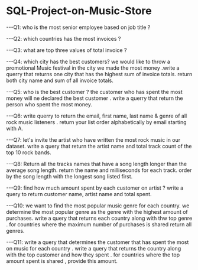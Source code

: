 # SQL-Project-on-Music-Store

---Q1: who is the most senior employee based on job title ?

---Q2: which countries has the most invoices ? 

---Q3: what are top three values of total invoice ?

---Q4: which city has the best customers? we would like to throw a promotional Music festival in the city we made the most money .write a querry that returns one city that has the highest sum of invoice totals. return both city name and sum of all invoice totals.

---Q5: who is the best customer ? the customer who has spent the most money will ne declared the best customer . write a querry that return the person who spent the most money.

---Q6: write querry to return the email, first name, last name & genre of all rock music listeners . return your list order alphabetically by email starting with A. 

---Q7: let's invite the artist who have written the most rock music in our dataset. write a query that return the artist name and total track count of the top 10 rock bands.

---Q8: Return all the tracks names that have a song length longer than the average song length. return the name and milliseconds for each track. order by the song length with the longest song listed first.

---Q9: find how much amount spent by each customer on artist ? write a query to return customer name, artist name and total spent.

---Q10: we want to find the most popular music genre for each country. we determine the most popular genre as the genre with the highest amount of purchases. write a query that returns each country along with thw top genre . for countries where the maximum number of purchases is shared return all genres.

---Q11: write a query that determines the customer that has spent the most on music for each country . write a query that returns the country along with the top customer and how they spent . for countries where the top amount spent is shared , provide this amount.


